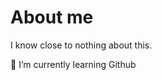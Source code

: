 # About me
I know close to nothing about this.

<!--
**HS-Private-CH/HS-Private-CH** is a ✨ _special_ ✨ repository because its `README.md` (this file) appears on your GitHub profile.
--!>
🌱 I’m currently learning Github
